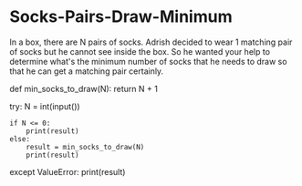 # Socks-Pairs-Draw-Minimum
In a box, there are N pairs of socks. Adrish decided to wear 1 matching pair of socks but he cannot see inside the box. So he wanted your help to determine what's the minimum number of socks that he needs to draw so that he can get a matching pair certainly.

def min_socks_to_draw(N):
    return N + 1

try:
    N = int(input())

    if N <= 0:
        print(result)
    else:
        result = min_socks_to_draw(N)
        print(result)
except ValueError:
    print(result)
